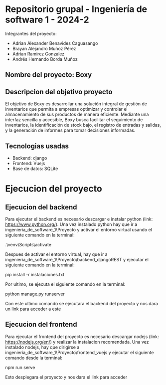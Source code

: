 # Repositorio grupal - Ingeniería de software 1 - 2024-2  
Integrantes del proyecto:

* Adrian Alexander Benavides Caguasango
* Brayan Alejandro Muñoz Pérez
* Adrian Ramirez Gonzalez
* Andrés Hernando Borda Muñoz

## Nombre del proyecto: Boxy

## Descripcion del objetivo proyecto
El objetivo de Boxy es desarrollar una solución integral de gestión de inventarios que permita a empresas optimizar y controlar el almacenamiento de sus productos de manera eficiente. Mediante una interfaz sencilla y accesible, Boxy busca facilitar el seguimiento de inventarios, la identificación de stock bajo, el registro de entradas y salidas, y la generación de informes para tomar decisiones informadas.

## Tecnologias usadas

* Backend: django
* Frontend: Vuejs
* Base de datos: SQLite  

# Ejecucion del proyecto

## Ejecucion del backend 

Para ejecutar el backend es necesario descargar e instalar python (link: https://www.python.org/). Una vez instalado python hay que ir a ingenieria_de_software_1\Proyecto y activar el entorno virtual usando el siguiente comando en la terminal:  

.\venv\Scripts\activate  

Despues de activar el entorno virtual, hay que ir a ingenieria_de_software_1\Proyecto\backend_djangoREST y ejecutar el siguiente comando en la terminal:

pip install -r instalaciones.txt  

Por ultimo, se ejecuta el siguiente comando en la terminal:

python manage.py runserver  

Con este ultimo comando se ejecutara el backend del proyecto y nos dara un link para acceder a este

## Ejecucion del frontend

Para ejecutar el frontend del proyecto es necesario descargar nodejs (link: https://nodejs.org/en/) y realizar la instalacion recomendada. Una vez instalado nodejs, hay que dirigirse a ingenieria_de_software_1\Proyecto\frontend_vuejs y ejecutar el siguiente comando desde la terminal: 

npm run serve  

Esto desplegara el proyecto y nos dara el link para acceder
